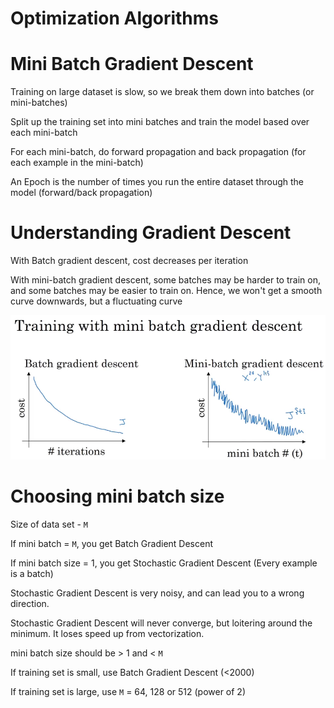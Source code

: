# Optimization Algorithms

# Mini Batch Gradient Descent

Training on large dataset is slow, so we break them down into batches (or mini-batches)

Split up the training set into mini batches and train the model based over each mini-batch

For each mini-batch, do forward propagation and back propagation (for each example in the mini-batch)

An Epoch is the number of times you run the entire dataset through the model (forward/back propagation)

# Understanding Gradient Descent

With Batch gradient descent, cost decreases per iteration

With mini-batch gradient descent, some batches may be harder to train on, and some batches may be easier to train on. Hence, we won't get a smooth curve downwards, but a fluctuating curve

![alt text][logo1]

[logo1]: 1.png "1"

# Choosing mini batch size

Size of data set - `M`

If mini batch = `M`, you get Batch Gradient Descent

If mini batch size = 1, you get Stochastic Gradient Descent (Every example is a batch)

Stochastic Gradient Descent is very noisy, and can lead you to a wrong direction.

Stochastic Gradient Descent will never converge, but loitering around the minimum. It loses speed up from vectorization.

mini batch size should be > 1 and < `M`

If training set is small, use Batch Gradient Descent (<2000)

If training set is large, use `M` = 64, 128 or 512 (power of 2)


